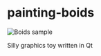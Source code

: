 painting-boids
==============

![Boids sample](https://dl.dropbox.com/u/15525442/suttu.png)

Silly graphics toy written in Qt

